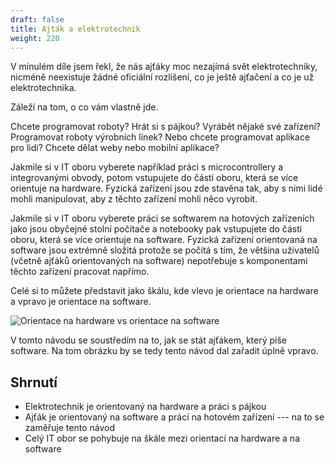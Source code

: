 ```yaml
---
draft: false
title: Ajták a elektrotechnik
weight: 220
---
```


V minulém díle jsem řekl, že nás ajťáky moc nezajímá svět elektrotechniky, nicméně neexistuje žádné oficiální rozlišení, co je ještě ajťačení a co je už elektrotechnika.

Záleží na tom, o co vám vlastně jde. 

Chcete programovat roboty? Hrát si s pájkou? Vyrábět nějaké své zařízení? Programovat roboty výrobních linek? Nebo chcete programovat aplikace pro lidi? Chcete dělat weby nebo mobilní aplikace?

Jakmile si v IT oboru vyberete například práci s microcontrollery a integrovanými obvody, potom vstupujete do části oboru, která se více orientuje na hardware. Fyzická zařízení jsou zde stavěna tak, aby s nimi lidé mohli manipulovat, aby z těchto zařízení mohli něco vyrobit.

Jakmile si v IT oboru vyberete práci se softwarem na hotových zařízeních jako jsou obyčejné stolní počítače a notebooky pak vstupujete do části oboru, která se více orientuje na software. Fyzická zařízení orientovaná na software jsou extrémně složitá protože se počítá s tím, že většina uživatelů (včetně ajťáků orientovaných na software) nepotřebuje s komponentami těchto zařízení pracovat napřímo.

Celé si to můžete představit jako škálu, kde vlevo je orientace na hardware a vpravo je orientace na software.

![Orientace na hardware vs orientace na software](/jak-se-stat-ajtakem/fyzicka-vrstva/ajtak-elektro.png)

V tomto návodu se soustředím na to, jak se stát ajťákem, který píše software. Na tom obrázku by se tedy tento návod dal zařadit úplně vpravo.

## Shrnutí

- Elektrotechnik je orientovaný na hardware a práci s pájkou
- Ajťák je orientovaný na software a práci na hotovém zařízení --- na to se zaměřuje tento návod
- Celý IT obor se pohybuje na škále mezi orientací na hardware a na software